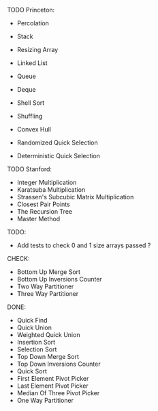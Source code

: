 TODO Princeton:

- Percolation

- Stack
- Resizing Array
- Linked List
- Queue
- Deque

- Shell Sort
- Shuffling
- Convex Hull

- Randomized Quick Selection
- Deterministic Quick Selection


TODO Stanford:

- Integer Multiplication
- Karatsuba Multiplication
- Strassen's Subcubic Matrix Multiplication
- Closest Pair Points
- The Recursion Tree
- Master Method


TODO:

- Add tests to check 0 and 1 size arrays passed ?


CHECK:

- Bottom Up Merge Sort
- Bottom Up Inversions Counter
- Two Way Partitioner
- Three Way Partitioner


DONE:

- Quick Find
- Quick Union
- Weighted Quick Union
- Insertion Sort
- Selection Sort
- Top Down Merge Sort
- Top Down Inversions Counter
- Quick Sort
- First Element Pivot Picker
- Last Element Pivot Picker
- Median Of Three Pivot Picker
- One Way Partitioner
